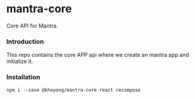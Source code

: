 # mantra-core

Core API for Mantra.

### Introduction

This repo contains the core APP api where we create an mantra app and initialize it.

### Installation

```
npm i --save @khayong/mantra-core react recompose
```
